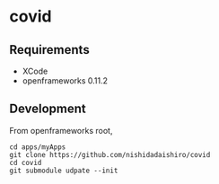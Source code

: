 # covid

## Requirements

- XCode
- openframeworks 0.11.2

## Development

From openframeworks root,

```
cd apps/myApps
git clone https://github.com/nishidadaishiro/covid
cd covid
git submodule udpate --init
```
